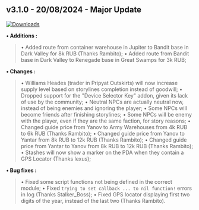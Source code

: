 ## **v3.1.0 - 20/08/2024 - Major Update**

[![Downloads](https://img.shields.io/github/downloads/nltp-ashes/Western-Goods/v3.1.0/total?label=Downloads)]()

**• Additions :**
> • Added route from container warehouse in Jupiter to Bandit base in Dark Valley for 8k RUB (Thanks Rambito);
> • Added route from Bandit base in Dark Valley to Renegade base in Great Swamps for 3k RUB;

**• Changes :**
> • Williams Heades (trader in Pripyat Outskirts) will now increase supply level based on storylines completion instead of goodwill;
> • Dropped support for the "Device Selector Key" addon, given its lack of use by the community;
> • Neutral NPCs are actually neutral now, instead of being enemies and ignoring the player;
> • Some NPCs will become friends after finishing storylines;
> • Some NPCs will be enemy with the player, even if they are the same faction, for story reasons;
> • Changed guide price from Yanov to Army Warehouses from 4k RUB to 6k RUB (Thanks Rambito);
> • Changed guide price from Yanov to Yantar from 8k RUB to 12k RUB (Thanks Rambito);
> • Changed guide price from Yantar to Yanov from 8k RUB to 12k RUB (Thanks Rambito);
> • Stashes will now show a marker on the PDA when they contain a GPS Locator (Thanks lexus);

**• Bug fixes :**
> • Fixed some script functions not being defined in the correct module;
> • Fixed `trying to set callback ... to nil function!` errors in log (Thanks Stalker_Boss);
> • Fixed GPS locator displaying first two digits of the year, instead of the last two (Thanks Rambito).